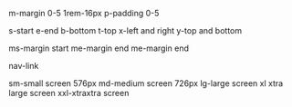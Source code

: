 m-margin 0-5        1rem-16px
p-padding  0-5

s-start
e-end
b-bottom
t-top
x-left and right
y-top and bottom 


ms-margin start
me-margin end
me-margin end

nav-link

sm-small screen 576px
md-medium screen  726px
lg-large screen
xl xtra large screen
xxl-xtraxtra  screen